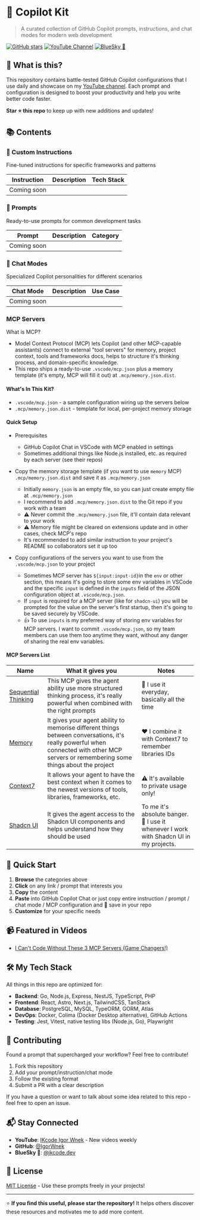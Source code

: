 # 🚀 Copilot Kit

> A curated collection of GitHub Copilot prompts, instructions, and chat modes for modern web development

[![GitHub stars](https://img.shields.io/github/stars/ikcode-dev/copilot-kit)](https://github.com/ikcode-dev/copilot-kit/stargazers)
[![YouTube Channel](https://img.shields.io/badge/YouTube-IKcodeIgorWnek-red)](https://youtube.com/@IKcodeIgorWnek)
[![BlueSky 🦋](https://img.shields.io/badge/BlueSky%20🦋-%40ikcode.dev-blue)](https://bsky.app/profile/ikcode.dev)

## 🎯 What is this?

This repository contains battle-tested GitHub Copilot configurations that I use daily and showcase on my [YouTube channel](https://youtube.com/@IKcodeIgorWnek). Each prompt and configuration is designed to boost your productivity and help you write better code faster.

**Star ⭐ this repo** to keep up with new additions and updates!

## 📚 Contents

### 🎨 Custom Instructions

Fine-tuned instructions for specific frameworks and patterns

| Instruction | Description | Tech Stack |
|------------|-------------|------------|
| Coming soon | | |

### 💬 Prompts

Ready-to-use prompts for common development tasks

| Prompt | Description | Category |
|--------|-------------|----------|
| Coming soon | | |

### 🤖 Chat Modes

Specialized Copilot personalities for different scenarios

| Chat Mode | Description | Use Case |
|-----------|-------------|----------|
| Coming soon | | |

### MCP Servers

What is MCP?

- Model Context Protocol (MCP) lets Copilot (and other MCP-capable assistants) connect to external "tool servers" for memory, project context, tools and frameworks docs, helps to structure it's thinking process, and domain-specific knowledge.
- This repo ships a ready-to-use `.vscode/mcp.json` plus a memory template (it's empty, MCP will fill it out) at `.mcp/memory.json.dist`.

#### What's In This Kit?

- `.vscode/mcp.json` - a sample configuration wiring up the servers below
- `.mcp/memory.json.dist` - template for local, per-project memory storage

#### Quick Setup

- Prerequisites
  - GitHub Copilot Chat in VSCode with MCP enabled in settings
  - Sometimes additional things like Node.js installed, etc. as required by each server (see their repos)

- Copy the memory storage template (if you want to use `memory` MCP) `.mcp/memory.json.dist` and save it as `.mcp/memory.json`
  - Initially `memory.json` is an empty file, so you can just create empty file at `.mcp/memory.json`
  - I recommend to add `.mcp/memory.json.dist` to the Git repo if you work with a team
  - ⚠️ Never commit the `.mcp/memory.json` file, it'll contain data relevant to your work
  - ⚠️ Memory file might be cleared on extensions update and in other cases, check MCP's repo
  - It's recommended to add similar instruction to your project's README so collaborators set it up too

- Copy configurations of the servers you want to use from the `.vscode/mcp.json` to your project
  - Sometimes MCP server has `${input:input-id}`in the `env` or other section, this means it's going to store some env variables in VSCode and the specific `input` is defined in the `inputs` field of the JSON configuration object at `.vscode/mcp.json`.
  - If `input` is required for a MCP server (like for `shadcn-ui`) you will be prompted for the value on the server's first startup, then it's going to be saved securely by VSCode.
  - 👍 To use `inputs` is my preferred way of storing env variables for MCP servers. I want to commit `.vscode/mcp.json`, so my team members can use them too anytime they want, without any danger of sharing the real env variables.

#### MCP Servers List

| Name | What it gives you | Notes |
|--------|-------------|----------|
| [Sequential Thinking](https://github.com/modelcontextprotocol/servers/tree/main/src/sequentialthinking) | This MCP gives the agent ability use more structured thinking process, it's really powerful when combined with the right prompts | 🌟 I use it everyday, basically all the time |
| [Memory](https://github.com/modelcontextprotocol/servers/blob/main/src/memory/README.md)| It gives your agent ability to memorise different things between conversations, it's really powerful when connected with other MCP servers or remembering some things about the project | ♥️ I combine it with Context7 to remember libraries IDs |
| [Context7](https://github.com/upstash/context7) | It allows your agent to have the best context when it comes to the newest versions of tools, libraries, frameworks, etc. | ⚠️ It's available to private usage only! |
| [Shadcn UI](https://github.com/Jpisnice/shadcn-ui-mcp-server) | It gives the agent access to the Shadcn UI components and helps understand how they should be used | To me it's absolute banger. 🚀 I use it whenever I work with Shadcn UI in my projects. |

## 🚀 Quick Start

1. **Browse** the categories above
2. **Click** on any link / prompt that interests you
3. **Copy** the content
4. **Paste** into GitHub Copilot Chat or just copy entire instruction / prompt / chat mode / MCP configuration and 💾 save in your repo
5. **Customize** for your specific needs

## 📹 Featured in Videos

- [I Can't Code Without These 3 MCP Servers (Game Changers!)](https://youtu.be/pTLrQ2c5A7M)

## 🛠️ My Tech Stack

All things in this repo are optimized for:

- **Backend**: Go, Node.js, Express, NestJS, TypeScript, PHP
- **Frontend**: React, Astro, Next.js, TailwindCSS, TanStack
- **Database**: PostgreSQL, MySQL, TypeORM, GORM, Atlas
- **DevOps**: Docker, Colima (Docker Desktop alternative),  GitHub Actions
- **Testing**: Jest, Vitest, native testing libs (Node.js, Go), Playwright

## 🤝 Contributing

Found a prompt that supercharged your workflow? Feel free to contribute!

1. Fork this repository
2. Add your prompt/instruction/chat mode
3. Follow the existing format
4. Submit a PR with a clear description

If you have a question or want to talk about some idea related to this repo - feel free to open an issue.

## 📬 Stay Connected

- **YouTube**: [IKcode Igor Wnek](https://youtube.com/@IKcodeIgorWnek) - New videos weekly
- **GitHub**: [@IgorWnek](https://github.com/IgorWnek)
- **BlueSky 🦋**: [@ikcode.dev](https://bsky.app/profile/ikcode.dev)

## 📄 License

[MIT License](LICENSE) - Use these prompts freely in your projects!

---

⭐ **If you find this useful, please star the repository!** It helps others discover these resources and motivates me to add more content.
